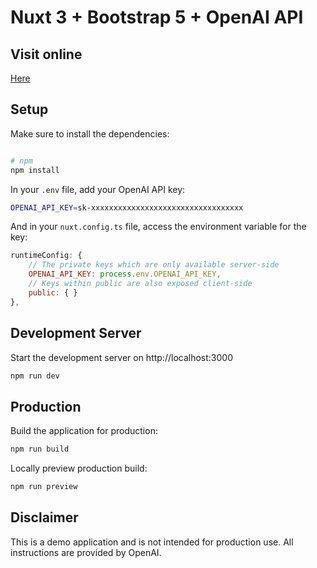 # Nuxt 3 + Bootstrap 5 + OpenAI API

## Visit online
[Here](https://open-ai-integration.vercel.app)
## Setup

Make sure to install the dependencies:

```bash

# npm
npm install
```

In your ```.env``` file, add your OpenAI API key:
```bash
OPENAI_API_KEY=sk-xxxxxxxxxxxxxxxxxxxxxxxxxxxxxxxxxx
```

And in your ```nuxt.config.ts``` file, access the environment variable for the key:

```js
runtimeConfig: {
    // The private keys which are only available server-side
    OPENAI_API_KEY: process.env.OPENAI_API_KEY,
    // Keys within public are also exposed client-side
    public: { }
},
```

## Development Server

Start the development server on http://localhost:3000

```bash
npm run dev
```

## Production

Build the application for production:

```bash
npm run build
```

Locally preview production build:

```bash
npm run preview
```

## Disclaimer

This is a demo application and is not intended for production use.
All instructions are provided by OpenAI.
